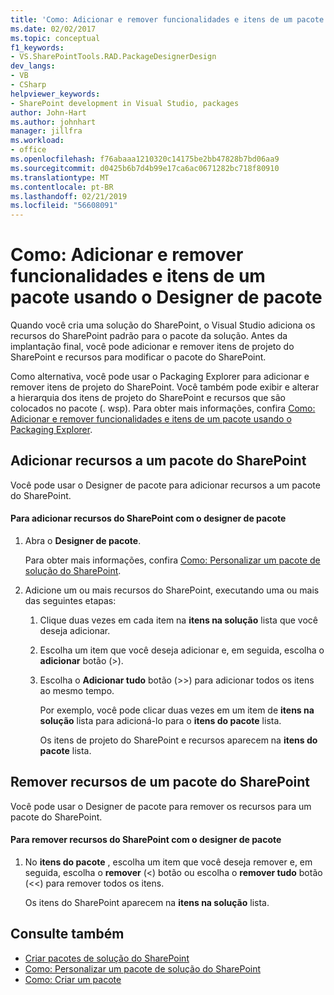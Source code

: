 ```yaml
---
title: 'Como: Adicionar e remover funcionalidades e itens de um pacote usando o Designer de pacote | Microsoft Docs'
ms.date: 02/02/2017
ms.topic: conceptual
f1_keywords:
- VS.SharePointTools.RAD.PackageDesignerDesign
dev_langs:
- VB
- CSharp
helpviewer_keywords:
- SharePoint development in Visual Studio, packages
author: John-Hart
ms.author: johnhart
manager: jillfra
ms.workload:
- office
ms.openlocfilehash: f76abaaa1210320c14175be2bb47828b7bd06aa9
ms.sourcegitcommit: d0425b6b7d4b99e17ca6ac0671282bc718f80910
ms.translationtype: MT
ms.contentlocale: pt-BR
ms.lasthandoff: 02/21/2019
ms.locfileid: "56608091"
---
```

# <a name="how-to-add-and-remove-features-and-items-to-a-package-by-using-the-package-designer"></a>Como: Adicionar e remover funcionalidades e itens de um pacote usando o Designer de pacote
  Quando você cria uma solução do SharePoint, o Visual Studio adiciona os recursos do SharePoint padrão para o pacote da solução. Antes da implantação final, você pode adicionar e remover itens de projeto do SharePoint e recursos para modificar o pacote do SharePoint.

 Como alternativa, você pode usar o Packaging Explorer para adicionar e remover itens de projeto do SharePoint. Você também pode exibir e alterar a hierarquia dos itens de projeto do SharePoint e recursos que são colocados no pacote (. wsp). Para obter mais informações, confira [Como: Adicionar e remover funcionalidades e itens de um pacote usando o Packaging Explorer](../sharepoint/how-to-add-and-remove-features-and-items-to-a-package-by-using-the-packaging-explorer.md).

## <a name="add-features-to-a-sharepoint-package"></a>Adicionar recursos a um pacote do SharePoint
 Você pode usar o Designer de pacote para adicionar recursos a um pacote do SharePoint.

#### <a name="to-add-sharepoint-features-with-the-package-designer"></a>Para adicionar recursos do SharePoint com o designer de pacote

1. Abra o **Designer de pacote**.

    Para obter mais informações, confira [Como: Personalizar um pacote de solução do SharePoint](../sharepoint/how-to-customize-a-sharepoint-solution-package.md).

2. Adicione um ou mais recursos do SharePoint, executando uma ou mais das seguintes etapas:

   1. Clique duas vezes em cada item na **itens na solução** lista que você deseja adicionar.

   2. Escolha um item que você deseja adicionar e, em seguida, escolha o **adicionar** botão (>).

   3. Escolha o **Adicionar tudo** botão (>>) para adicionar todos os itens ao mesmo tempo.

      Por exemplo, você pode clicar duas vezes em um item de **itens na solução** lista para adicioná-lo para o **itens do pacote** lista.

      Os itens de projeto do SharePoint e recursos aparecem na **itens do pacote** lista.

## <a name="remove-features-from-a-sharepoint-package"></a>Remover recursos de um pacote do SharePoint
 Você pode usar o Designer de pacote para remover os recursos para um pacote do SharePoint.

#### <a name="to-remove-sharepoint-features-with-the-package-designer"></a>Para remover recursos do SharePoint com o designer de pacote

1.  No **itens do pacote** , escolha um item que você deseja remover e, em seguida, escolha o **remover** (<) botão ou escolha o **remover tudo** botão (<<) para remover todos os itens.

     Os itens do SharePoint aparecem na **itens na solução** lista.

## <a name="see-also"></a>Consulte também
- [Criar pacotes de solução do SharePoint](../sharepoint/creating-sharepoint-solution-packages.md)
- [Como: Personalizar um pacote de solução do SharePoint](../sharepoint/how-to-customize-a-sharepoint-solution-package.md)
- [Como: Criar um pacote](https://msdn.microsoft.com/b24be45c-e91d-49bb-afb0-7b265404214b)
